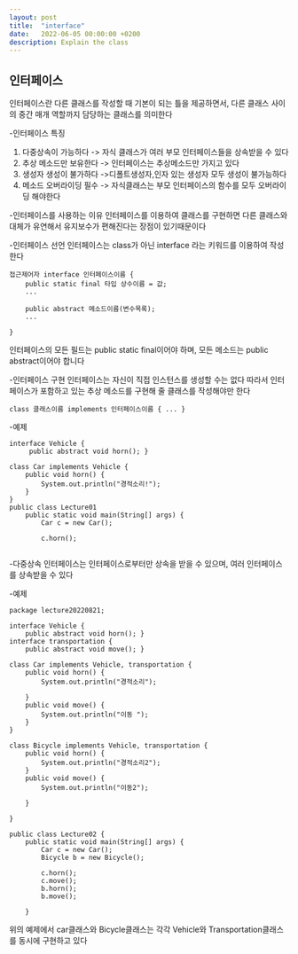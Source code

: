 ```yaml
---
layout: post
title:  "interface"
date:   2022-06-05 00:00:00 +0200
description: Explain the class
---
```

인터페이스
-------------------------------------------
인터페이스란 다른 클래스를 작성할 때 기본이 되는 틀을 제공하면서, 다른 클래스 사이의 중간 매개 역할까지 담당하는 클래스를 의미한다

-인터페이스 특징
1. 다중상속이 가능하다
    -> 자식 클래스가 여러 부모 인터페이스들을 상속받을 수 있다
2. 추상 메소드만 보유한다
    -> 인터페이스는 추상메소드만 가지고 있다
3. 생성자 생성이 불가하다
    ->디폴트생성자,인자 있는 생성자 모두 생성이 불가능하다
4. 메소드 오버라이딩 필수
    -> 자식클래스는 부모 인터페이스의 함수를 모두 오버라이딩 해야한다

-인터페이스를 사용하는 이유
인터페이스를 이용하여 클래스를 구현하면 다른 클래스와 대체가 유연해서 유지보수가 편해진다는 장점이 있기때문이다

-인터페이스 선언
인터페이스는 class가 아닌 interface 라는 키워드를 이용하여 작성한다
```
접근제어자 interface 인터페이스이름 {
    public static final 타입 상수이름 = 값;
    ...

    public abstract 메소드이름(변수목록);
    ...

}

```
인터페이스의 모든 필드는 public static final이어야 하며, 모든 메소드는 public abstract이어야 합니다

-인터페이스 구현
인터페이스는 자신이 직접 인스턴스를 생성할 수는 없다 따라서 인터페이스가 포함하고 있는 추상 메소드를 구현해 줄 클래스를 작성해야만 한다
```
class 클래스이름 implements 인터페이스이름 { ... }
```

-예제

```
interface Vehicle {
     public abstract void horn(); }

class Car implements Vehicle {
    public void horn() {
        System.out.println("경적소리!");
    }
}
public class Lecture01
    public static void main(String[] args) {
        Car c = new Car();
       
        c.horn();
        
```

-다중상속
인터페이스는 인터페이스로부터만 상속을 받을 수 있으며, 여러 인터페이스를 상속받을 수 있다

-예제

```
package lecture20220821;

interface Vehicle {
    public abstract void horn(); }
interface transportation {
    public abstract void move(); }

class Car implements Vehicle, transportation {
    public void horn() {
        System.out.println("경적소리");

    }
    public void move() {
        System.out.println("이동 ");
    }
}

class Bicycle implements Vehicle, transportation {
    public void horn() {
        System.out.println("경적소리2");
    }
    public void move() {
        System.out.println("이동2");

    }

}

public class Lecture02 {
    public static void main(String[] args) {
        Car c = new Car();
        Bicycle b = new Bicycle();

        c.horn();
        c.move();
        b.horn();
        b.move();

    }
```

위의 예제에서 car클래스와 Bicycle클래스는 각각 Vehicle와 Transportation클래스를 동시에 구현하고 있다
